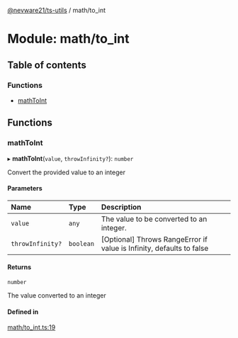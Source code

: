 [@nevware21/ts-utils](../README.md) / math/to\_int

# Module: math/to\_int

## Table of contents

### Functions

- [mathToInt](math_to_int.md#mathtoint)

## Functions

### mathToInt

▸ **mathToInt**(`value`, `throwInfinity?`): `number`

Convert the provided value to an integer

#### Parameters

| Name | Type | Description |
| :------ | :------ | :------ |
| `value` | `any` | The value to be converted to an integer. |
| `throwInfinity?` | `boolean` | [Optional] Throws RangeError if value is Infinity, defaults to false |

#### Returns

`number`

The value converted to an integer

#### Defined in

[math/to_int.ts:19](https://github.com/nevware21/ts-utils/blob/9e4a475/ts-utils/src/math/to_int.ts#L19)
